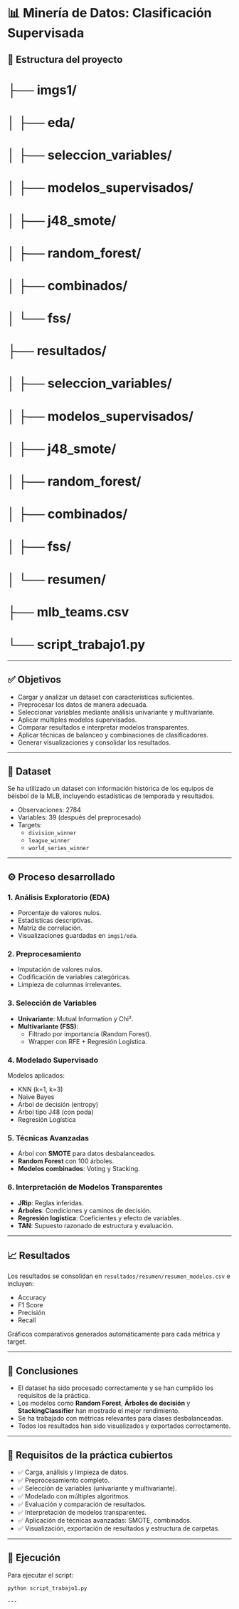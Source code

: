 # 📊 Minería de Datos: Clasificación Supervisada

## 📁 Estructura del proyecto
# ├── imgs1/
# │ ├── eda/
# │ ├── seleccion_variables/
# │ ├── modelos_supervisados/
# │ ├── j48_smote/
# │ ├── random_forest/
# │ ├── combinados/
# │ └── fss/
# ├── resultados/
# │ ├── seleccion_variables/
# │ ├── modelos_supervisados/
# │ ├── j48_smote/
# │ ├── random_forest/
# │ ├── combinados/
# │ ├── fss/
# │ └── resumen/
# ├── mlb_teams.csv
# └── script_trabajo1.py


---

## ✅ Objetivos

- Cargar y analizar un dataset con características suficientes.
- Preprocesar los datos de manera adecuada.
- Seleccionar variables mediante análisis univariante y multivariante.
- Aplicar múltiples modelos supervisados.
- Comparar resultados e interpretar modelos transparentes.
- Aplicar técnicas de balanceo y combinaciones de clasificadores.
- Generar visualizaciones y consolidar los resultados.

---

## 📄 Dataset

Se ha utilizado un dataset con información histórica de los equipos de béisbol de la MLB, incluyendo estadísticas de temporada y resultados.

- Observaciones: 2784
- Variables: 39 (después del preprocesado)
- Targets: 
  - `division_winner`
  - `league_winner`
  - `world_series_winner`

---

## ⚙️ Proceso desarrollado

### 1. Análisis Exploratorio (EDA)
- Porcentaje de valores nulos.
- Estadísticas descriptivas.
- Matriz de correlación.
- Visualizaciones guardadas en `imgs1/eda`.

### 2. Preprocesamiento
- Imputación de valores nulos.
- Codificación de variables categóricas.
- Limpieza de columnas irrelevantes.

### 3. Selección de Variables
- **Univariante**: Mutual Information y Chi².
- **Multivariante (FSS)**:
  - Filtrado por importancia (Random Forest).
  - Wrapper con RFE + Regresión Logística.

### 4. Modelado Supervisado
Modelos aplicados:
- KNN (k=1, k=3)
- Naive Bayes
- Árbol de decisión (entropy)
- Árbol tipo J48 (con poda)
- Regresión Logística

### 5. Técnicas Avanzadas
- Árbol con **SMOTE** para datos desbalanceados.
- **Random Forest** con 100 árboles.
- **Modelos combinados**: Voting y Stacking.

### 6. Interpretación de Modelos Transparentes
- **JRip**: Reglas inferidas.
- **Árboles**: Condiciones y caminos de decisión.
- **Regresión logística**: Coeficientes y efecto de variables.
- **TAN**: Supuesto razonado de estructura y evaluación.

---

## 📈 Resultados

Los resultados se consolidan en `resultados/resumen/resumen_modelos.csv` e incluyen:

- Accuracy
- F1 Score
- Precisión
- Recall

Gráficos comparativos generados automáticamente para cada métrica y target.

---

## 🔎 Conclusiones

- El dataset ha sido procesado correctamente y se han cumplido los requisitos de la práctica.
- Los modelos como **Random Forest**, **Árboles de decisión** y **StackingClassifier** han mostrado el mejor rendimiento.
- Se ha trabajado con métricas relevantes para clases desbalanceadas.
- Todos los resultados han sido visualizados y exportados correctamente.

---

## 🧠 Requisitos de la práctica cubiertos

- ✅ Carga, análisis y limpieza de datos.
- ✅ Preprocesamiento completo.
- ✅ Selección de variables (univariante y multivariante).
- ✅ Modelado con múltiples algoritmos.
- ✅ Evaluación y comparación de resultados.
- ✅ Interpretación de modelos transparentes.
- ✅ Aplicación de técnicas avanzadas: SMOTE, combinados.
- ✅ Visualización, exportación de resultados y estructura de carpetas.

---

## 🚀 Ejecución

Para ejecutar el script:

```bash
python script_trabajo1.py

---

